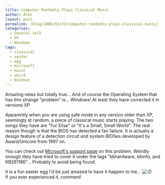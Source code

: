 ```yaml
---
title: Computer Randomly Plays Classical Music
author: Alex
layout: post
permalink: /blog/2008/03/23/computer-randomly-plays-classical-music/
categories:
  - General talk
  - OS
  - Windows
tags:
  - classical
  - easter
  - egg
  - microsoft
  - music
  - weird
  - Windows
---
```

 

Amazing news but totally true... And of course the Operating System that has this strange \"problem\" is... Windows! At least they have corrected it in versions XP 

Apparently when you are using safe mode in any version older than XP, seemingly at random, a piece of classical music starts playing. The two songs they have are \"Fur Elise\" or \"It\'s a Small, Small World\". The real reason though is that the BIOS has detected a fan failure. It is actually a design feature of a detection circuit and system BIOSes developed by Award/Unicore from 1997 on.

You can check out [Microsoft\'s support page][1] on this problem. Weirdly enough they have tried to cover it under the tags \"kbhardware, kbinfo, and KB261186\"... Probably to avoid being found.

 [1]: http://support.microsoft.com/default.aspx?scid=kb;en-us;261186

It is a fun easter egg I\'d be just amazed to have it happen to me... ![:D][2]   
If you ever experienced it, comment!

 [2]: http://i1.wp.com/urbanoalvarez.es/blog/wp-content/plugins/smilies-themer/kopete/teeth.png